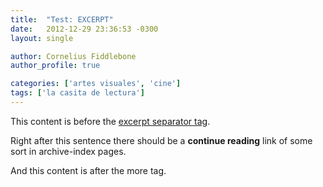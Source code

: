```yaml
---
title:  "Test: EXCERPT"
date:   2012-12-29 23:36:53 -0300
layout: single

author: Cornelius Fiddlebone
author_profile: true

categories: ['artes visuales', 'cine']
tags: ['la casita de lectura']
---
```

This content is before the [excerpt separator tag](http://jekyllrb.com/docs/posts/#post-excerpts).

Right after this sentence there should be a **continue reading** link of some sort in archive-index pages.

<!--more-->

And this content is after the more tag.
